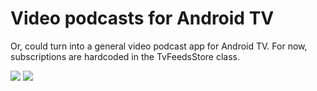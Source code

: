 # Video podcasts for Android TV

Or, could turn into a general video podcast app for Android TV. For now, subscriptions are hardcoded in the TvFeedsStore class.

<img src="https://raw.githubusercontent.com/mortenjust/podcasts-androidtv/master/UX/screenshot.png">
<img src="https://raw.githubusercontent.com/mortenjust/podcasts-androidtv/master/UX/detail-screenshot.png">
